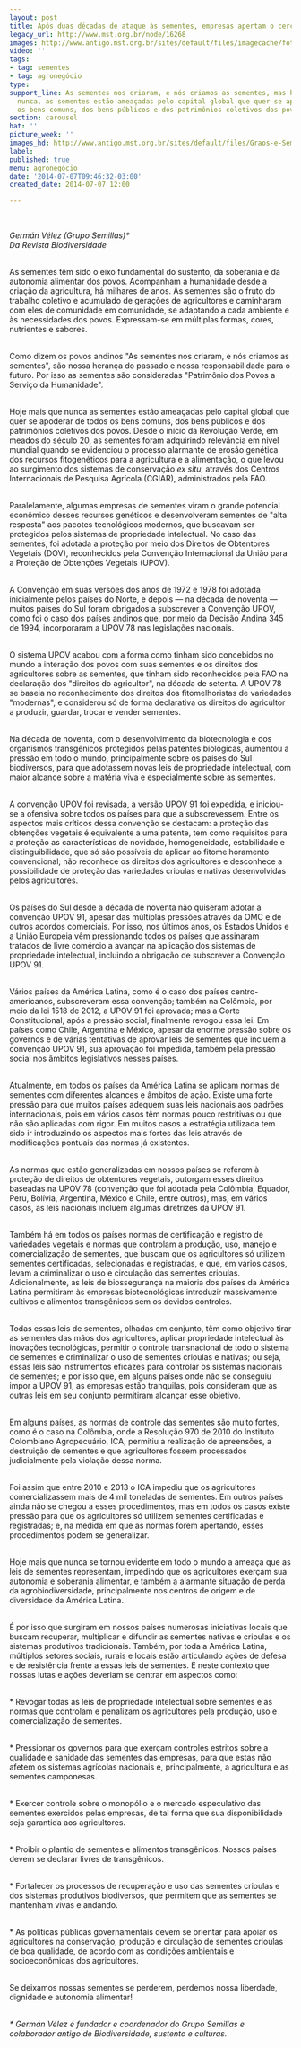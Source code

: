 ```yaml
---
layout: post
title: Após duas décadas de ataque às sementes, empresas apertam o cerco
legacy_url: http://www.mst.org.br/node/16268
images: http://www.antigo.mst.org.br/sites/default/files/imagecache/foto_destaque/Graos-e-Sementes.jpg
video: ''
tags:
- tag: sementes
- tag: agronegócio
type: 
support_line: As sementes nos criaram, e nós criamos as sementes, mas hoje, mais que
  nunca, as sementes estão ameaçadas pelo capital global que quer se apoderar de todos
  os bens comuns, dos bens públicos e dos patrimônios coletivos dos povos.
section: carousel
hat: ''
picture_week: ''
images_hd: http://www.antigo.mst.org.br/sites/default/files/Graos-e-Sementes.jpg
label: 
published: true
menu: agronegócio
date: '2014-07-07T09:46:32-03:00'
created_date: 2014-07-07 12:00

---
```

<p>&nbsp;</p><p><em>Germán Vélez (Grupo Semillas)*<br>Da Revista Biodiversidade</em></p><p><br>As sementes têm sido o eixo fundamental do sustento, da soberania e da autonomia alimentar dos povos. Acompanham a humanidade desde a criação da agricultura, há milhares de anos. As sementes são o fruto do trabalho coletivo e acumulado de gerações de agricultores e caminharam com eles de comunidade em comunidade, se adaptando a cada ambiente e às necessidades dos povos. Expressam-se em múltiplas&nbsp;formas, cores, nutrientes e sabores.</p><p><br>Como dizem os povos andinos "As sementes nos criaram, e nós criamos as sementes", são nossa herança do passado e nossa responsabilidade para o futuro. Por isso as sementes são consideradas "Patrimônio dos Povos a Serviço da Humanidade".&nbsp;</p><p><br>Hoje mais que nunca as sementes estão ameaçadas pelo capital global que quer se apoderar de todos os bens comuns, dos bens públicos e dos patrimônios coletivos dos povos. Desde o início da Revolução Verde, em meados do século 20, as sementes foram adquirindo relevância em nível mundial quando se evidenciou o processo alarmante de erosão genética dos recursos fitogenéticos para a agricultura e a alimentação, o que levou ao surgimento dos sistemas de conservação&nbsp;<em>ex situ</em>, através dos Centros Internacionais de Pesquisa Agrícola (CGIAR), administrados pela FAO.</p><p><br> Paralelamente, algumas empresas de sementes viram o grande potencial econômico desses recursos genéticos e desenvolveram sementes de "alta resposta" aos pacotes tecnológicos modernos, que buscavam ser protegidos pelos sistemas de propriedade intelectual. No caso das sementes, foi adotada a proteção por meio dos Direitos de Obtentores Vegetais (DOV), reconhecidos pela Convenção Internacional da União para a Proteção de Obtenções Vegetais (UPOV).</p><p><br>A Convenção em suas versões dos anos de 1972 e 1978 foi adotada inicialmente pelos países do Norte, e depois — na década de noventa — muitos países do Sul foram obrigados a subscrever a Convenção UPOV, como foi o caso dos países andinos que, por meio da Decisão Andina 345 de 1994, incorporaram a UPOV 78 nas legislações nacionais.</p><p><br>O sistema UPOV acabou com a forma como tinham sido concebidos no mundo a interação dos povos com suas sementes e os direitos dos agricultores sobre as sementes, que tinham sido reconhecidos pela FAO na declaração dos "direitos do agricultor", na década de setenta. A UPOV 78 se baseia no reconhecimento dos direitos dos fitomelhoristas de variedades "modernas", e considerou só de forma declarativa os direitos do agricultor a produzir, guardar, trocar e vender sementes.</p><p><br>Na década de noventa, com o desenvolvimento da biotecnologia e dos organismos transgênicos protegidos pelas patentes biológicas, aumentou a pressão em todo o mundo, principalmente sobre os países do Sul biodiversos, para que adotassem novas leis de propriedade intelectual, com maior alcance sobre a matéria viva e especialmente sobre as sementes.</p><p><br>A convenção UPOV foi revisada, a versão UPOV 91 foi expedida, e iniciou-se a ofensiva sobre todos os países para que a subscrevessem. Entre os aspectos mais críticos dessa convenção se destacam: a proteção das obtenções vegetais é equivalente a uma patente, tem como requisitos para a proteção as características de&nbsp;novidade, homogeneidade, estabilidade e distinguibilidade, que só são possíveis de aplicar ao fitomelhoramento convencional; não reconhece os direitos dos agricultores e desconhece a possibilidade de proteção das variedades crioulas e nativas desenvolvidas pelos agricultores.</p><p><br>Os países do Sul desde a década de noventa não quiseram adotar a convenção UPOV 91, apesar das múltiplas pressões através da OMC e de outros acordos comerciais. Por isso, nos últimos anos, os Estados Unidos e a União Europeia vêm pressionando todos os países que assinaram tratados de livre comércio a avançar na aplicação dos sistemas de propriedade intelectual, incluindo a obrigação de subscrever a Convenção UPOV 91.</p><p><br>Vários países da América Latina, como é o caso dos países centro-americanos, subscreveram essa convenção; também na Colômbia, por meio da lei 1518 de 2012, a UPOV 91 foi aprovada; mas a Corte Constitucional, após a pressão social, finalmente revogou essa lei. Em países como&nbsp;Chile, Argentina e México, apesar da enorme pressão sobre os governos e de várias tentativas de aprovar leis de sementes que incluem a convenção UPOV 91, sua aprovação foi impedida, também pela pressão social nos âmbitos legislativos nesses países.</p><p><br>Atualmente, em todos os países da América Latina se aplicam normas de sementes com diferentes alcances e âmbitos de ação. Existe uma forte pressão para que muitos países adequem suas leis nacionais aos padrões internacionais, pois em vários casos têm normas pouco restritivas ou que não são aplicadas com rigor. Em muitos casos a estratégia utilizada tem sido ir introduzindo os aspectos mais fortes das leis através de modificações pontuais das normas já existentes.</p><p><br>As normas que estão generalizadas em nossos países se referem à proteção de direitos de obtentores vegetais, outorgam esses direitos baseadas na UPOV 78 (convenção que foi adotada pela Colômbia, Equador, Peru, Bolívia, Argentina, México e Chile, entre outros), mas, em vários casos, as leis nacionais incluem algumas diretrizes da UPOV 91.</p><p><br>Também há em todos os países normas de certificação e registro de variedades vegetais e normas que controlam a produção, uso, manejo e comercialização de sementes, que buscam que os agricultores só utilizem sementes certificadas, selecionadas e registradas, e que, em vários casos, levam a criminalizar o uso e circulação das sementes crioulas. Adicionalmente, as leis de biossegurança na maioria dos países da América Latina permitiram às empresas biotecnológicas introduzir massivamente cultivos e alimentos transgênicos sem os devidos controles.</p><p><br>Todas essas leis de sementes, olhadas em conjunto, têm como objetivo tirar as sementes das mãos dos agricultores, aplicar propriedade intelectual às inovações tecnológicas, permitir o controle transnacional de todo o sistema de sementes e criminalizar o uso de sementes crioulas e nativas; ou seja, essas leis são instrumentos eficazes para controlar os sistemas nacionais de sementes; é por isso que, em alguns países onde não se conseguiu impor a UPOV 91, as empresas estão tranquilas, pois consideram que as outras leis em seu conjunto permitiram alcançar esse objetivo.</p><p><br>Em alguns países, as normas de controle das sementes são muito fortes, como é o caso na Colômbia, onde a Resolução 970 de 2010 do Instituto Colombiano Agropecuário, ICA, permitiu a realização de apreensões, a destruição de sementes e que agricultores fossem processados judicialmente pela violação dessa norma.</p><p><br>Foi assim que entre 2010 e 2013 o ICA impediu que os agricultores comercializassem mais de 4 mil toneladas de sementes. Em outros países ainda não se chegou a esses procedimentos, mas em todos os casos existe pressão para que os agricultores só utilizem sementes certificadas e registradas; e, na medida em que as normas forem apertando, esses procedimentos podem se generalizar.</p><p><br>Hoje mais que nunca se tornou evidente em todo o mundo a ameaça que as leis de sementes representam, impedindo que os agricultores exerçam sua autonomia e soberania alimentar, e também a alarmante situação de perda da agrobiodiversidade, principalmente nos centros de origem e de diversidade da América Latina.</p><p><br>É por isso que surgiram em nossos países numerosas iniciativas locais que buscam recuperar, multiplicar e difundir as sementes nativas e crioulas e os sistemas produtivos tradicionais. Também, por toda a América Latina, múltiplos setores sociais, rurais e locais estão articulando ações de defesa e de resistência frente a essas leis de sementes. É neste contexto que nossas lutas e ações deveriam se centrar em aspectos como:</p><p><br>* Revogar todas as leis de propriedade intelectual sobre sementes e as normas que controlam e penalizam os agricultores pela produção, uso e comercialização de sementes.</p><p><br>* Pressionar os governos para que exerçam controles estritos sobre a qualidade e sanidade das sementes das empresas, para que estas não afetem os sistemas agrícolas nacionais e, principalmente, a agricultura e as sementes camponesas.</p><p><br>* Exercer controle sobre o monopólio e o mercado especulativo das sementes exercidos pelas empresas, de tal forma que sua disponibilidade seja garantida aos agricultores.</p><p><br>* Proibir o plantio de sementes e alimentos transgênicos. Nossos países devem se declarar livres de transgênicos.</p><p><br>* Fortalecer os processos de recuperação e uso das sementes crioulas e dos sistemas produtivos biodiversos, que permitem que as sementes se mantenham vivas e andando.</p><p><br>* As políticas públicas governamentais devem se orientar para apoiar os agricultores na conservação, produção e circulação de sementes crioulas de boa qualidade, de acordo com as condições ambientais e socioeconômicas dos agricultores.</p><p><br>Se deixamos nossas sementes se perderem, perdemos nossa liberdade, dignidade e autonomia alimentar!</p><p><br><em>* Germán Vélez é fundador e coordenador do Grupo Semillas e colaborador antigo de&nbsp;</em><em>Biodiversidade, sustento e culturas.</em></p><p><em>&nbsp;</em></p>
